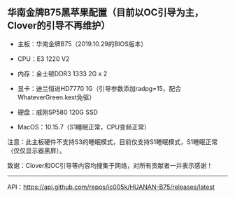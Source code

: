 
华南金牌B75黑苹果配置（目前以OC引导为主，Clover的引导不再维护）
---

* 主板：华南金牌B75（2019.10.29的BIOS版本）

* CPU：E3 1220 V2

* 内存：金士顿DDR3 1333 2G x 2

* 显卡：迪兰恒进HD7770 1G（引导参数添加radpg=15，配合WhateverGreen.kext免驱）

* 硬盘：威刚SP580 120G SSD

* MacOS：10.15.7（S1睡眠正常，CPU变频正常）

注意：此主板硬件不支持S3的睡眠模式，目前仅支持S1睡眠模式，S1睡眠正常（仅仅显示器黑屏）。

致谢：Clover和OC引导等内容均搜集于网络，对所有贡献者一并表示感谢！

---

API：https://api.github.com/repos/ic005k/HUANAN-B75/releases/latest

